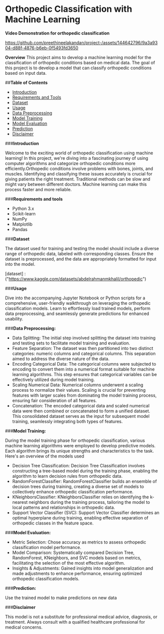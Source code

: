 **Orthopedic Classification with Machine Learning**
================================

**Video Demonstration for orthopedic classification**

https://github.com/preethineelakandan/project-/assets/144642796/9a3a9304-d88f-4876-b6eb-0f5493fd3650



**Overview**
This project aims to develop a machine learning model for the classification of orthopedic conditions based on medical data. The goal of this project is to develop a model that can  classify orthopedic conditions based on input data.

##**Table of Contents**
  
- [Introduction](#introduction)
- [Requirements and Tools](#requirements-tools)
- [Dataset](#dataset)
- [Usage](#usage)
- [Data Preprocessing](#data-Preprocessing)
- [Model Training](#model-training)
- [Model Evaluation](#model-evaluation)
- [Prediction](#prediction)
- [Disclaimer](#disclaimer)


###**Introduction**

Welcome to the exciting world of orthopedic classification using machine learning! In this project, we're diving into a fascinating journey of using computer algorithms and categorize orthopedic conditions more efficiently.Orthopedic conditions involve problems with bones, joints, and muscles. Identifying and classifying these issues accurately is crucial for giving patients the right treatment. Traditional methods can be slow and might vary between different doctors. Machine learning can make this process faster and more reliable.

###**Requirements and tools**

- Python 3.x
- Scikit-learn
- NumPy
- Matplotlib
- Pandas
  
###**Dataset**
  
The dataset used for training and testing the model should include a diverse range of orthopedic data, labeled with corresponding classes. Ensure the dataset is preprocessed, and the data are appropriately formatted for input into the model.

[dataset] : ("https://www.kaggle.com/datasets/abdelrahmanmkhalil/orthopedic")

###**Usage**

 Dive into the accompanying Jupyter Notebook or Python scripts for a comprehensive, user-friendly walkthrough on leveraging the orthopedic classification models. Learn to effortlessly load trained models, perform data preprocessing, and seamlessly generate predictions for enhanced usability.
 
###**Data Preprocessing:**

- Data Splitting:
   The initial step involved splitting the dataset into training and testing sets to facilitate model training and evaluation.
- Feature Separation:
   The dataset was then partitioned into two distinct categories: numeric columns and categorical columns. This separation aimed to address the diverse nature of the data.
- Encoding Categorical Data:
    The categorical columns were subjected to encoding to convert them into a numerical format suitable for machine learning algorithms. This step ensures that categorical variables can be effectively utilized during model training.
- Scaling Numerical Data:
    Numerical columns underwent a scaling process to normalize their values. Scaling is crucial for preventing features with larger scales from dominating the model training process, ensuring fair consideration of all features.
- Concatenation:
    The encoded categorical data and scaled numerical data were then combined or concatenated to form a unified dataset. This consolidated dataset serves as the input for subsequent model training, seamlessly integrating both types of features.
  
###**Model Training:**

During the model training phase for orthopedic classification, various machine learning algorithms were employed to develop predictive models. Each algorithm brings its unique strengths and characteristics to the task. Here's an overview of the models used
      
- Decision Tree Classification:
    Decision Tree Classification involves constructing a tree-based model during the training phase, enabling the algorithm to learn decision rules from orthopedic data.
- RandomForestClassifier:
     RandomForestClassifier builds an ensemble of decision trees during training, creating a diverse set of models to collectively enhance orthopedic classification performance.
- KNeighborsClassifier:
    KNeighborsClassifier relies on identifying the k-nearest neighbors during the training process, tailoring the model to local patterns and relationships in orthopedic data.
- Support Vector Classifier (SVC):
   Support Vector Classifier determines an optimal hyperplane during training, enabling effective separation of orthopedic classes in the feature space.

###**Model Evaluation:**

- Metric Selection:
Chose accuracy as metrics to assess orthopedic classification model performance.
- Model Comparison:
Systematically compared Decision Tree, RandomForest, KNeighbors, and SVC models based on metrics, facilitating the selection of the most effective algorithm.
- Insights & Adjustments:
Gained insights into model generalization and made adjustments to enhance performance, ensuring optimized orthopedic classification models.

###**Prediction:**

   Use the trained model to make predictions on new data
   
###**Disclaimer**

This model is not a substitute for professional medical advice, diagnosis, or treatment. Always consult with a qualified healthcare professional for medical concerns.





  
